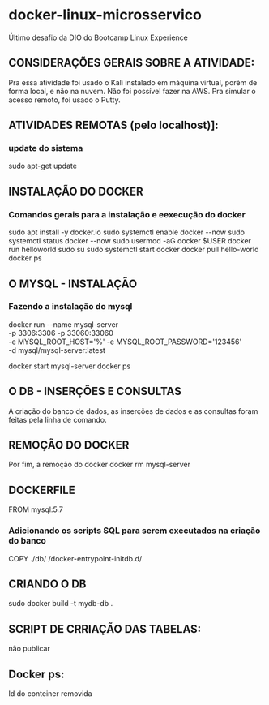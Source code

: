 # docker-linux-microsservico

Último desafio da DIO do Bootcamp Linux Experience


## CONSIDERAÇÕES GERAIS SOBRE A ATIVIDADE: 

Pra essa atividade foi usado o Kali instalado em máquina virtual, 
porém de forma local, e não na nuvem. Não foi possível fazer na AWS.
Pra simular o acesso remoto, foi usado o Putty.

## ATIVIDADES REMOTAS (pelo localhost)]:

### update do sistema

sudo apt-get update

## INSTALAÇÃO DO DOCKER

### Comandos gerais para a instalação e eexecução do docker

sudo apt install -y docker.io
sudo systemctl enable docker --now
sudo systemctl status docker --now
sudo usermod -aG docker $USER
docker run helloworld
sudo su
sudo systemctl start docker
docker pull hello-world
docker ps

## O MYSQL - INSTALAÇÃO
### Fazendo a instalação do mysql

docker run --name mysql-server  \
-p 3306:3306 -p 33060:33060  \
-e MYSQL_ROOT_HOST='%' -e MYSQL_ROOT_PASSWORD='123456'   \
-d mysql/mysql-server:latest

docker start mysql-server
docker ps 


## O DB - INSERÇÕES E CONSULTAS

A criação do banco de dados, as inserções de dados e 
as consultas foram feitas pela linha de comando.


## REMOÇÃO DO DOCKER

Por fim, a remoção do docker
docker rm mysql-server


## DOCKERFILE

FROM mysql:5.7

### Adicionando os scripts SQL para serem executados na criação do banco

COPY ./db/ /docker-entrypoint-initdb.d/

## CRIANDO O DB

sudo docker build -t mydb-db .

## SCRIPT DE CRRIAÇÃO DAS TABELAS:
não publicar

## Docker ps: 
Id do conteiner removida
